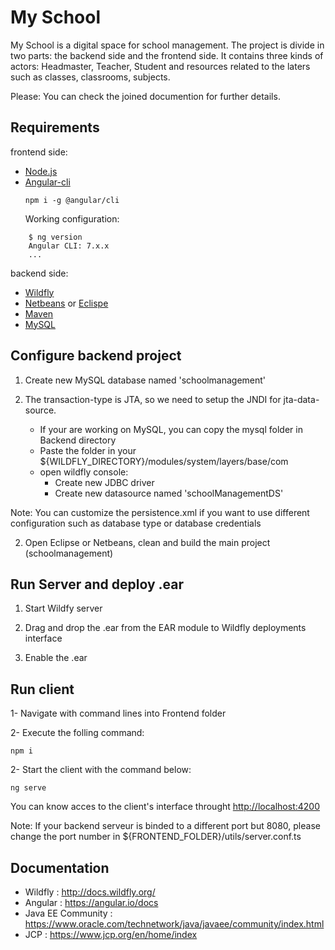 # My School

My School is a digital space for school management. 
The project is divide in two parts: the backend side and the frontend side.
It contains three kinds of actors: Headmaster, Teacher, Student and resources related to the laters such as classes, classrooms, subjects. 

Please: You can check the joined documention for further details.

## Requirements
 frontend side:
- [Node.js](https://nodejs.org)
- [Angular-cli](https://cli.angular.io/)
  ```
  npm i -g @angular/cli
  ```
    Working configuration:

```
    $ ng version
    Angular CLI: 7.x.x
    ...
```
backend side:
- [Wildfly](http://wildfly.org/downloads/)
- [Netbeans](https://fr.netbeans.org/) or [Eclispe](https://www.eclipse.org/downloads/)
- [Maven](https://maven.apache.org/)
- [MySQL](https://www.mysql.com/fr/)

## Configure backend project
1) Create new MySQL database named 'schoolmanagement'

2) The transaction-type is JTA, so we need to setup the JNDI for jta-data-source.

    - If your are working on MySQL, you can copy the mysql folder in Backend directory
    - Paste the folder in your ${WILDFLY_DIRECTORY}/modules/system/layers/base/com
    - open wildfly console:
        * Create new JDBC driver
        * Create new datasource named 'schoolManagementDS'  

Note: You can customize the persistence.xml if you want to use different configuration such as database type or database credentials

2) Open Eclipse or Netbeans, clean and build the main project (schoolmanagement)

## Run Server and deploy .ear

1) Start Wildfy server

2) Drag and drop the .ear from the EAR module to Wildfly deployments interface

3) Enable the .ear

## Run client

1- Navigate with command lines into Frontend folder

2- Execute the folling command:
```
npm i
```
2- Start the client with the command below:
```
ng serve
```

You can know acces to the client's interface throught [http://localhost:4200](http://localhost:4200)

Note: If your backend serveur is binded to a different port but 8080, please change the port number in ${FRONTEND_FOLDER}/utils/server.conf.ts
 
## Documentation

- Wildfly : http://docs.wildfly.org/
- Angular : https://angular.io/docs
- Java EE Community : https://www.oracle.com/technetwork/java/javaee/community/index.html
- JCP : https://www.jcp.org/en/home/index
